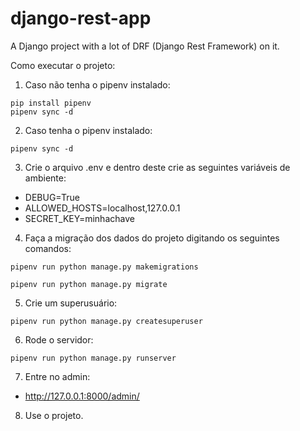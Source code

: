 # django-rest-app

A Django project with a lot of DRF (Django Rest Framework) on it.

Como executar o projeto:

1. Caso não tenha o pipenv instalado:
```console
pip install pipenv
pipenv sync -d
```

2. Caso tenha o pipenv instalado:
```console
pipenv sync -d
```

3. Crie o arquivo .env e dentro deste crie as seguintes variáveis de ambiente:
- DEBUG=True
- ALLOWED_HOSTS=localhost,127.0.0.1
- SECRET_KEY=minhachave

4. Faça a migração dos dados do projeto digitando os seguintes comandos:
```console
pipenv run python manage.py makemigrations

pipenv run python manage.py migrate
```

5. Crie um superusuário:
```console
pipenv run python manage.py createsuperuser
```

6. Rode o servidor:
```console
pipenv run python manage.py runserver
```

7. Entre no admin:
- http://127.0.0.1:8000/admin/

8. Use o projeto.
